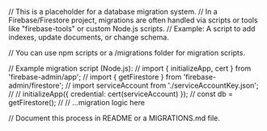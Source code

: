// This is a placeholder for a database migration system.
// In a Firebase/Firestore project, migrations are often handled via scripts or tools like "firebase-tools" or custom Node.js scripts.
// Example: A script to add indexes, update documents, or change schema.

// You can use npm scripts or a /migrations folder for migration scripts.

// Example migration script (Node.js):
// import { initializeApp, cert } from 'firebase-admin/app';
// import { getFirestore } from 'firebase-admin/firestore';
// import serviceAccount from './serviceAccountKey.json';
//
// initializeApp({ credential: cert(serviceAccount) });
// const db = getFirestore();
// // ...migration logic here

// Document this process in README or a MIGRATIONS.md file.
